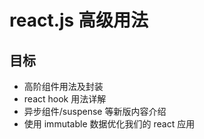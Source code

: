 # react.js 高级用法

## 目标

- 高阶组件用法及封装
- react hook 用法详解
- 异步组件/suspense 等新版内容介绍
- 使用 immutable 数据优化我们的 react 应用

